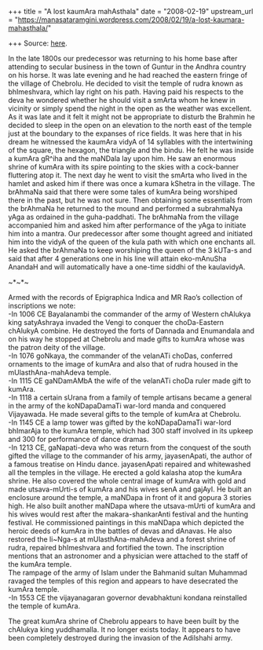 +++
title = "A lost kaumAra mahAsthala"
date = "2008-02-19"
upstream_url = "https://manasataramgini.wordpress.com/2008/02/19/a-lost-kaumara-mahasthala/"

+++
Source: [here](https://manasataramgini.wordpress.com/2008/02/19/a-lost-kaumara-mahasthala/).

In the late 1800s our predecessor was returning to his home base after attending to secular business in the town of Guntur in the Andhra country on his horse. It was late evening and he had reached the eastern fringe of the village of Chebrolu. He decided to visit the temple of rudra known as bhImeshvara, which lay right on his path. Having paid his respects to the deva he wondered whether he should visit a smArta whom he knew in vicinity or simply spend the night in the open as the weather was excellent. As it was late and it felt it might not be appropriate to disturb the Brahmin he decided to sleep in the open on an elevation to the north east of the temple just at the boundary to the expanses of rice fields. It was here that in his dream he witnessed the kaumAra vidyA of 14 syllables with the intertwining of the square, the hexagon, the triangle and the bindu. He felt he was inside a kumAra gR^iha and the maNDala lay upon him. He saw an enormous shrine of kumAra with its spire pointing to the skies with a cock-banner fluttering atop it. The next day he went to visit the smArta who lived in the hamlet and asked him if there was once a kumara kShetra in the village. The brAhmaNa said that there were some tales of kumAra being worshiped there in the past, but he was not sure. Then obtaining some essentials from the brAhmaNa he returned to the mound and performed a subrahmaNya yAga as ordained in the guha-paddhati. The brAhmaNa from the village accompanied him and asked him after performance of the yAga to initiate him into a mantra. Our predecessor after some thought agreed and initiated him into the vidyA of the queen of the kula path with which one enchants all. He asked the brAhmaNa to keep worshiping the queen of the 3 kUTa-s and said that after 4 generations one in his line will attain eko-mAnuSha AnandaH and will automatically have a one-time siddhi of the kaulavidyA.

\~\*\~\*\~

Armed with the records of Epigraphica Indica and MR Rao’s collection of inscriptions we note:  
-In 1006 CE Bayalanambi the commander of the army of Western chAlukya king satyAshraya invaded the Vengi to conquer the choDa-Eastern chAlukyA combine. He destroyed the forts of Dannada and Enumandala and on his way he stopped at Chebrolu and made gifts to kumAra whose was the patron deity of the village.  
-In 1076 goNkaya, the commander of the velanATi choDas, conferred ornaments to the image of kumAra and also that of rudra housed in the mUlasthAna-mahAdeva temple.  
-In 1115 CE gaNDamAMbA the wife of the velanATi choDa ruler made gift to kumAra.  
-In 1118 a certain sUrana from a family of temple artisans became a general in the army of the koNDapaDamaTi war-lord manda and conquered Vijayawada. He made several gifts to the temple of kumAra at Chebrolu.  
-In 1145 CE a lamp tower was gifted by the koNDapaDamaTi war-lord bhImarAja to the kumAra temple, which had 300 staff involved in its upkeep and 300 for performance of dance dramas.  
-In 1213 CE, gaNapati-deva who was return from the conquest of the south gifted the village to the commander of his army, jayasenApati, the author of a famous treatise on Hindu dance. jayasenApati repaired and whitewashed all the temples in the village. He erected a gold kalasha atop the kumAra shrine. He also covered the whole central image of kumAra with gold and made utsava-mUrti-s of kumAra and his wives senA and gajAyI. He built an enclosure around the temple, a maNDapa in front of it and gopura 3 stories high. He also built another maNDapa where the utsava-mUrti of kumAra and his wives would rest after the makara-shankarAnti festival and the hunting festival. He commissioned paintings in this maNDapa which depicted the heroic deeds of kumAra in the battles of devas and dAnavas. He also restored the li\~Nga-s at mUlasthAna-mahAdeva and a forest shrine of rudra, repaired bhImeshvara and fortified the town. The inscription mentions that an astronomer and a physician were attached to the staff of the kumAra temple.  
The rampage of the army of Islam under the Bahmanid sultan Muhammad ravaged the temples of this region and appears to have desecrated the kumAra temple.  
-In 1553 CE the vijayanagaran governor devabhaktuni kondana reinstalled the temple of kumAra.

The great kumAra shrine of Chebrolu appears to have been built by the chAlukya king yuddhamalla. It no longer exists today. It appears to have been completely destroyed during the invasion of the Adilshahi army.

